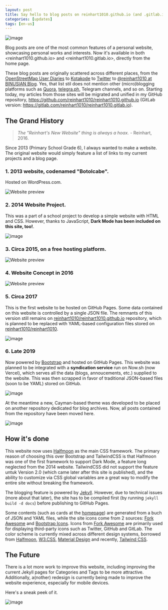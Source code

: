 ```yaml
---
layout: post
title: Say hello to blog posts on reinhart1010.github.io (and .gitlab.io)
categories: [updates]
tags: [en-us]
---
```

![image](https://user-images.githubusercontent.com/17312341/105946926-b900ce80-609a-11eb-911d-8b0109b66b9d.png)

Blog posts are one of the most common features of a personal website, showcasing personal works and interests. Now it's available in both <reinhart1010.github.io> and <reinhart1010.gitlab.io>, directly from the home page.

These blog posts are originally scattered across different places, from the [OpenStreetMap User Diaries](https://www.openstreetmap.org/diary) to [Kotakode](https://kotakode.com/blogs) to [Twitter](https://twitter.com/reinhart1010) to [@reinhart1010 at BINUSIAN Blog](http://reinhart1010.blog.binusian.org). Yes, that list stil does not mention other (micro)blogging platforms such as [Quora](https://quora.com), [telegra.ph](https://telegra.ph), Telegram channels, and so on. Starting today, my articles from those sites will be migrated and unified in my GitHub repository, <https://github.com/reinhart1010/reinhart1010.github.io> (GitLab version: <https://gitlab.com/reinhart1010/reinhart1010.gitlab.io>).

## The Grand History
> *The "Reinhart's New Website" thing is always a hoax.* - Reinhart, 2016.

Since 2013 (Primary School Grade 6), I always wanted to make a website. The original website would simply feature a list of links to my current projects and a blog page.

### 1. 2013 website, codenamed "Botolcabe". 
Hosted on WordPress.com.

![Website preview](https://user-images.githubusercontent.com/17312341/105942238-6a026b80-6091-11eb-8def-bfd1866ff1b6.png)

### 2. 2014 Website Project.
This was a part of a school project to develop a simple website with HTML and CSS. However, thanks to JavaScript, **Dark Mode has been included on this site, too!**.

![image](https://user-images.githubusercontent.com/17312341/105943399-bf3f7c80-6093-11eb-8e39-36ee0f750951.png)

### 3. Circa 2015, on a free hosting platform.

![Website preview](https://user-images.githubusercontent.com/17312341/105941529-2eb36d00-6090-11eb-93a9-3d0b0db85e73.png)

### 4. Website Concept in 2016

![Website preview](https://user-images.githubusercontent.com/17312341/105941922-0710d480-6091-11eb-8455-1f60d9196720.png)

### 5. Circa 2017
This is the first website to be hosted on GitHub Pages. Some data contained on this website is controlled by a single JSON file. The remnants of this version still remains on [reinhart1010/reinhart1010.github.io](https://github.com/reinhart1010/reinhart1010.github.io) repository, which is planned to be replaced with YAML-based configuration files stored on [reinhart1010/reinhart1010](https://github.com/reinhart1010/reinhart1010).

![image](https://user-images.githubusercontent.com/17312341/105944803-a2587880-6096-11eb-96d8-3ddf6f4f6534.png)

### 6. Late 2019
Now powered by [Bootstrap](https://getbootstrap.com) and hosted on GitHub Pages. This website was planned to be integrated with a **syndication service** run on Now.sh (now Vercel), which serves all the data (blogs, annoucements, etc.) supplied to the website. This was then scrapped in favor of traditional JSON-based files (soon to be YAML) stored on GitHub.

![image](https://user-images.githubusercontent.com/17312341/105945114-3b878f00-6097-11eb-846c-9e2d7491d375.png)

At the meantime a new, Cayman-based theme was developed to be placed on another repository dedicated for blog archives. Now, all posts contained from the repository have been moved here.

![image](https://user-images.githubusercontent.com/17312341/105945416-d2ece200-6097-11eb-908e-687f970442cf.png)

## How it's done

This website now uses [Halfmoon](https://gethalfmoon.com) as the main CSS framework. The primary reason of choosing this over Bootstrap and TailwindCSS is that Halfmoon was one of the first framework to support Dark Mode, a feature long neglected from the 2014 website. TailwindCSS did not support the feature untuk Version 2.0 (which came later after this site is published), and the ability to customize via CSS global variables are a great way to modify the entire site without breaking the framework.

The blogging feature is powered by [Jekyll](https://jekyllrb.com). However, due to technical issues (more about that later), the site has to be compiled first (by running `jekyll build -d docs`) before publishing to GitHub Pages.

Some contents (such as cards at the [homepage](https://reinhart1010.github.io)) are generated from a buch of JSON and YAML files, while the site icons come from 2 sources: [Fork Awesome](https://forkaweso.me/Fork-Awesome/) and [Bootstrap Icons](https://icons.getbootstrap.com). Icons from [Fork Awesome](https://forkaweso.me/Fork-Awesome/) are primarily used for displaying third-party icons such as Twitter, GitHub and GitLab. The color scheme is currently mixed across different design systems, borrowed from [Halfmoon](https://www.gethalfmoon.com/docs/color-utilities/), [W3.CSS](https://www.w3schools.com/w3css/w3css_color_metro.asp), [Material Design](https://www.gethalfmoon.com/docs/color-utilities/) and recently, [Tailwind CSS](https://tailwindcss.com/docs/customizing-colors#color-palette-reference).

## The Future
There is a lot more work to improve this website, including improving the current Jekyll pages for Categories and Tags to be more attractive. Additionally, a(nother) redesign is currently being made to improve the website experience, especially for mobile devices.

Here's a sneak peek of it.

![image](https://user-images.githubusercontent.com/17312341/105941415-f90e8400-608f-11eb-8eb9-f163d000ecd7.png)
